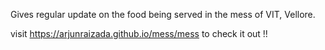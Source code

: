 Gives regular update on the food being served in the mess of VIT, Vellore.

visit https://arjunraizada.github.io/mess/mess to check it out !!
